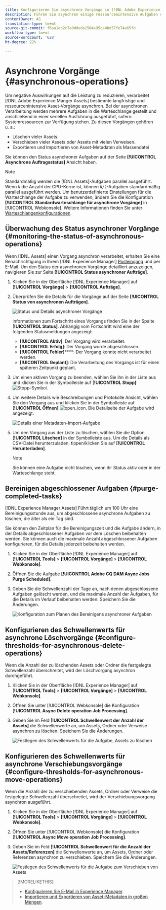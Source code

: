 ```yaml
---
title: Konfigurieren Sie asynchrone Vorgänge in [!DNL Adobe Experience Manager].
description: Führen Sie asynchron einige ressourcenintensive Aufgaben durch, um die Leistung in [!DNL Experience Manager Assets] zu optimieren.
contentOwner: AG
translation-type: tm+mt
source-git-commit: f6aa1ab2c7a0ddeda1504e95ce4bd57fe74a65fd
workflow-type: tm+mt
source-wordcount: '628'
ht-degree: 22%

---
```



# Asynchrone Vorgänge {#asynchronous-operations}

Um negative Auswirkungen auf die Leistung zu reduzieren, verarbeitet [!DNL Adobe Experience Manger Assets] bestimmte langfristige und ressourcenintensive Asset-Vorgänge asynchron. Bei der asynchronen Verarbeitung werden mehrere Aufgaben in die Warteschlange gestellt und anschließend in einer seriellen Ausführung ausgeführt, sofern Systemressourcen zur Verfügung stehen. Zu diesen Vorgängen gehören u. a.:

* Löschen vieler Assets.
* Verschieben vieler Assets oder Assets mit vielen Verweisen.
* Exportieren und Importieren von Asset-Metadaten als Massendatei

Sie können den Status asynchroner Aufgaben auf der Seite **[!UICONTROL Asynchrone Auftragsstatus]** Ansicht haben.

>[!NOTE]
>
>Standardmäßig werden die [!DNL Assets]-Aufgaben parallel ausgeführt. Wenn `N` die Anzahl der CPU-Kerne ist, können `N/2`-Aufgaben standardmäßig parallel ausgeführt werden. Um benutzerdefinierte Einstellungen für die Warteschlange der Aufgabe zu verwenden, ändern Sie die Konfiguration **[!UICONTROL Standardwarteschlange für asynchrone Vorgänge]** in [!UICONTROL Webkonsole]. Weitere Informationen finden Sie unter [Warteschlangenkonfigurationen](https://sling.apache.org/documentation/bundles/apache-sling-eventing-and-job-handling.html#queue-configurations).

## Überwachung des Status asynchroner Vorgänge {#monitoring-the-status-of-asynchronous-operations}

Wenn [!DNL Assets] einen Vorgang asynchron verarbeitet, erhalten Sie eine Benachrichtigung in Ihrem [!DNL Experience Manager] [Posteingang](/help/sites-authoring/inbox.md) und per E-Mail. Um den Status der asynchronen Vorgänge detailliert anzuzeigen, navigieren Sie zur Seite **[!UICONTROL Status asynchroner Aufträge]**.

1. Klicken Sie in der Oberfläche [!DNL Experience Manager] auf **[!UICONTROL Vorgänge]** > **[!UICONTROL Aufträge]**.

1. Überprüfen Sie die Details für die Vorgänge auf der Seite **[!UICONTROL Status von asynchronen Aufträgen]**.

   ![Status und Details asynchroner Vorgänge](assets/job_status.png)

   Informationen zum Fortschritt eines Vorgangs finden Sie in der Spalte **[!UICONTROL Status]**. Abhängig vom Fortschritt wird eine der folgenden Statusmeldungen angezeigt:

   * **[!UICONTROL Aktiv]**: Der Vorgang wird verarbeitet.
   * **[!UICONTROL Erfolg]**: Der Vorgang wurde abgeschlossen.
   * **[!UICONTROL Fehler]******: Der Vorgang konnte nicht verarbeitet werden.
   * **[!UICONTROL Geplant]**: Die Verarbeitung des Vorgangs ist für einen späteren Zeitpunkt geplant.

1. Um einen aktiven Vorgang zu beenden, wählen Sie ihn in der Liste aus und klicken Sie in der Symbolleiste auf **[!UICONTROL Stopp]** ![Stopp-Symbol](assets/do-not-localize/stop_icon.svg).

1. Um weitere Details wie Beschreibungen und Protokolle Ansicht, wählen Sie den Vorgang aus und klicken Sie in der Symbolleiste auf **[!UICONTROL Öffnen]** ![open_icon](assets/do-not-localize/edit_icon.svg). Die Detailseite der Aufgabe wird angezeigt.

   ![Details einer Metadaten-Import-Aufgabe](assets/job_details.png)

1. Um den Vorgang aus der Liste zu löschen, wählen Sie die Option **[!UICONTROL Löschen]** in der Symbolleiste aus. Um die Details als CSV-Datei herunterzuladen, tippen/klicken Sie auf **[!UICONTROL Herunterladen]**.

   >[!NOTE]
   >
   >Sie können eine Aufgabe nicht löschen, wenn ihr Status aktiv oder in der Warteschlange steht.

## Bereinigen abgeschlossener Aufgaben {#purge-completed-tasks}

[!DNL Experience Manager Assets] Führt täglich um 100 Uhr eine Bereinigungsstunde aus, um abgeschlossene asynchrone Aufgaben zu löschen, die älter als ein Tag sind.

<!-- TBD: Find out from the engineering team and mention the time zone of this 1:00 am task.
-->

Sie können den Zeitplan für die Bereinigungszeit und die Aufgabe ändern, in der Details abgeschlossener Aufgaben vor dem Löschen beibehalten werden. Sie können auch die maximale Anzahl abgeschlossener Aufgaben konfigurieren, für die Details jederzeit beibehalten werden.

1. Klicken Sie in der Oberfläche [!DNL Experience Manager] auf **[!UICONTROL Tools]** > **[!UICONTROL Vorgänge]** > **[!UICONTROL Webkonsole]**.
1. Öffnen Sie die Aufgabe **[!UICONTROL Adobe CQ DAM Async Jobs Purge Scheduled]**.
1. Geben Sie die Schwellenzahl der Tage an, nach denen abgeschlossene Aufgaben gelöscht werden, und die maximale Anzahl der Aufgaben, für die Details im Verlauf beibehalten werden. Speichern Sie die Änderungen.

   ![Konfiguration zum Planen des Bereinigens asynchroner Aufgaben](assets/purge_job.png)

## Konfigurieren des Schwellenwerts für asynchrone Löschvorgänge {#configure-thresholds-for-asynchronous-delete-operations}

Wenn die Anzahl der zu löschenden Assets oder Ordner die festgelegte Schwellenzahl überschreitet, wird der Löschvorgang asynchron durchgeführt.

1. Klicken Sie in der Oberfläche [!DNL Experience Manager] auf **[!UICONTROL Tools]** > **[!UICONTROL Vorgänge]** > **[!UICONTROL Webkonsole]**.
1. Öffnen Sie unter [!UICONTROL Webkonsole] die Konfiguration **[!UICONTROL Async Delete operation Job Processing]**.
1. Geben Sie im Feld **[!UICONTROL Schwellenwert der Anzahl der Assets]** die Schwellenwerte an, um Assets, Ordner oder Verweise asynchron zu löschen. Speichern Sie die Änderungen.

   ![Festlegen des Schwellenwerts für die Aufgabe, Assets zu löschen](assets/delete_threshold.png)

## Konfigurieren des Schwellenwerts für asynchrone Verschiebungsvorgänge {#configure-thresholds-for-asynchronous-move-operations}

Wenn die Anzahl der zu verschiebenden Assets, Ordner oder Verweise die festgelegte Schwellenzahl überschreitet, wird der Verschiebungsvorgang asynchron ausgeführt.

1. Klicken Sie in der Oberfläche [!DNL Experience Manager] auf **[!UICONTROL Tools]** > **[!UICONTROL Vorgänge]** > **[!UICONTROL Webkonsole]**.
1. Öffnen Sie unter [!UICONTROL Webkonsole] die Konfiguration **[!UICONTROL Async Move operation Job Processing]**.
1. Geben Sie im Feld **[!UICONTROL Schwellenwert für die Anzahl der Assets/Referenzen]** die Schwellenwerte an, um Assets, Ordner oder Referenzen asynchron zu verschieben. Speichern Sie die Änderungen.

   ![Festlegen des Schwellenwerts für die Aufgabe zum Verschieben von Assets](assets/move_threshold.png)

>[!MORELIKETHIS]
>
>* [Konfigurieren Sie E-Mail in Experience Manager](/help/sites-administering/notification.md).
>* [Importieren und Exportieren von Asset-Metadaten in großen Mengen](/help/assets/metadata-import-export.md).

